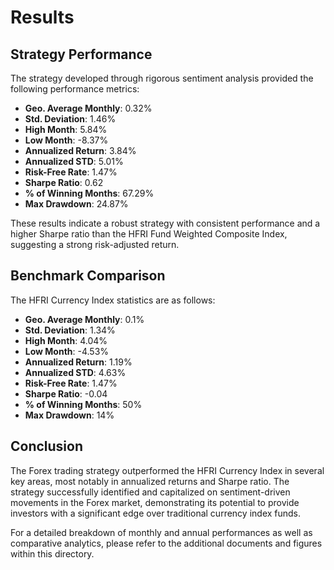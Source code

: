 # Results

## Strategy Performance
The strategy developed through rigorous sentiment analysis provided the following performance metrics:

- **Geo. Average Monthly**: 0.32%
- **Std. Deviation**: 1.46%
- **High Month**: 5.84%
- **Low Month**: -8.37%
- **Annualized Return**: 3.84%
- **Annualized STD**: 5.01%
- **Risk-Free Rate**: 1.47%
- **Sharpe Ratio**: 0.62
- **% of Winning Months**: 67.29%
- **Max Drawdown**: 24.87%

These results indicate a robust strategy with consistent performance and a higher Sharpe ratio than the HFRI Fund Weighted Composite Index, suggesting a strong risk-adjusted return.

## Benchmark Comparison
The HFRI Currency Index statistics are as follows:

- **Geo. Average Monthly**: 0.1%
- **Std. Deviation**: 1.34%
- **High Month**: 4.04%
- **Low Month**: -4.53%
- **Annualized Return**: 1.19%
- **Annualized STD**: 4.63%
- **Risk-Free Rate**: 1.47%
- **Sharpe Ratio**: -0.04
- **% of Winning Months**: 50%
- **Max Drawdown**: 14%

## Conclusion
The Forex trading strategy outperformed the HFRI Currency Index in several key areas, most notably in annualized returns and Sharpe ratio. The strategy successfully identified and capitalized on sentiment-driven movements in the Forex market, demonstrating its potential to provide investors with a significant edge over traditional currency index funds.

For a detailed breakdown of monthly and annual performances as well as comparative analytics, please refer to the additional documents and figures within this directory.
